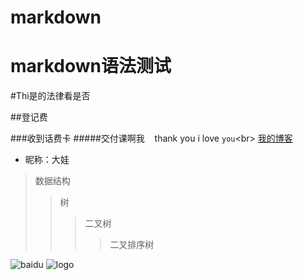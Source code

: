 # markdown
markdown语法测试
=====

#Thi是的法律看是否

##登记费

###收到话费卡
#####交付课啊我
    thank you
    i love `you`\<br>
[我的博客](http://caoxue0210.github.io "悬停显示")

* 昵称：大娃
>数据结构
>>树
>>>二叉树
>>>>二叉排序树

![baidu](http://www.baidu.com/img/bdlogo.gif "百度logo")
![logo](https://github.com/caoxue0210/markdown/raw/master/Logo/logo.png)

